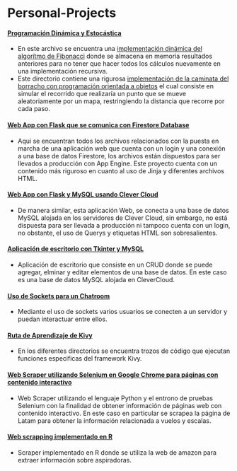 # Personal-Projects

#### [Programación Dinámica y Estocástica](https://github.com/drarn96/Personal-Pro/tree/master/AI-Platzi/POOyAlgoritmos/Programacion_Dinamica-Estocastica)
* En este archivo se encuentra una [implementación dinámica del algorítmo de Fibonacci](https://github.com/drarn96/Personal-Pro/blob/master/AI-Platzi/POOyAlgoritmos/Programacion_Dinamica-Estocastica/fibonacci.py) donde se almacena en memoria resultados anteriores para no tener que hacer todos los cálculos nuevamente en una implementación recursiva.
* Este directorio contiene una rigurosa [implementación de la caminata del borracho con programación orientada a objetos](https://github.com/drarn96/Personal-Pro/tree/master/AI-Platzi/POOyAlgoritmos/Programacion_Dinamica-Estocastica/Camino_De_Borrachos) el cual consiste en simular el recorrido que realizaría un punto que se mueve aleatoriamente por un mapa, restringiendo la distancia que recorre por cada paso.

#### [Web App con Flask que se comunica con Firestore Database](https://github.com/drarn96/Personal-Pro/tree/master/BigData/Flask/platzi-flask)
* Aqui se encuentran todos los archivos relacionados con la puesta en marcha de una aplicación web que cuenta con un login y una conexión a una base de datos Firestore, los archivos están dispuestos para ser llevados a producción con App Engine. Este proyecto cuenta con un contenido más riguroso en cuanto al uso de Jinja y diferentes archivos HTML.

#### [Web App con Flask y MySQL usando Clever Cloud](https://github.com/drarn96/Personal-Pro/tree/master/Python/flask_contacts_app)
* De manera similar, esta aplicación Web, se conecta a una base de datos MySQL alojada en los servidores de Clever Cloud, sin embargo, no está dispuesta para ser llevada a producción ni tampoco cuenta con un login, no obstante, el uso de Querys y etiquetas HTML son sobresalientes.

#### [Aplicación de escritorio con Tkinter y MySQL](https://github.com/drarn96/Personal-Pro/tree/master/Python/tkinter_python_app)
* Aplicación de escritorio que consiste en un CRUD donde se puede agregar, elminar y editar elementos de una base de datos. En este caso es una base de datos MySQL alojada en CleverCloud.

#### [Uso de Sockets para un Chatroom](https://github.com/drarn96/Personal-Pro/tree/master/Python/Sockets)
* Mediante el uso de sockets varios usuarios se conecten a un servidor y puedan interactuar entre ellos.

#### [Ruta de Aprendizaje de Kivy](https://github.com/drarn96/Personal-Pro/tree/master/Kivy)
* En los diferentes directorios se encuentra trozos de código que ejecutan funciones especificas del framework Kivy.

#### [Web Scraper utilizando Selenium en Google Chrome para páginas con contenido interactivo](https://github.com/drarn96/Personal-Pro/tree/master/Python/Selenium-Scraper)
* Web Scraper utilizando el lenguaje Python y el entrono de pruebas Selenium con la finalidad de obtener información de páginas web con contenido interactivo. En este caso en particular se scrapea la página de Latam para obtener la información relacionada a vuelos y escalas.

#### [Web scrapping implementado en R](https://github.com/drarn96/Personal-Pro/tree/master/Python/R-Scrapper)
* Scraper implementado en R donde se utiliza la web de amazon para extraer información sobre aspiradoras.
